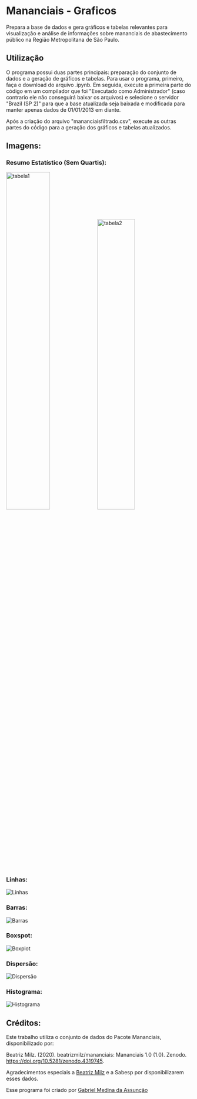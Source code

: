 # Mananciais - Graficos 

Prepara a base de dados e gera gráficos e tabelas relevantes para visualização e análise de informações sobre mananciais de abastecimento público na Região Metropolitana de São Paulo.

## Utilização
O programa possui duas partes principais: preparação do conjunto de dados e a geração de gráficos e tabelas. Para usar o programa, primeiro, faça o download do arquivo .ipynb. Em seguida, execute a primeira parte do código em um compilador que foi "Executado como Administrador" (caso contrario ele não conseguirá baixar os arquivos) e selecione o servidor "Brazil (SP 2)" para que a base atualizada seja baixada e modificada para manter apenas dados de 01/01/2013 em diante.

Após a criação do arquivo "mananciaisfiltrado.csv", execute as outras partes do código para a geração dos gráficos e tabelas atualizados.

## Imagens:
### Resumo Estatístico (Sem Quartis):

<p float="left">
  <img src="https://github.com/gabs4841/Mananciais-Graficos/assets/74026100/a72df27d-ea0f-4fe0-918c-6f1693cdb156" alt="tabela1" width="48.5%" />
  <img src="https://github.com/gabs4841/Mananciais-Graficos/assets/74026100/09ecf13b-c874-484f-9ff1-06da82a4ac28" alt="tabela2" width="45%" />
</p>

### Linhas:
![Linhas](https://github.com/gabs4841/Mananciais-Graficos/assets/74026100/16ded7ef-e55f-4c1f-b054-73d952250e13)

### Barras:
![Barras](https://github.com/gabs4841/Mananciais-Graficos/assets/74026100/250a34cd-3024-45d4-8ec5-d722631294d6)

### Boxspot:
![Boxplot](https://github.com/gabs4841/Mananciais-Graficos/assets/74026100/15aa6e7a-5f32-48a1-b811-f9fc2a34dce5)

### Dispersão:
![Dispersão](https://github.com/gabs4841/Mananciais-Graficos/assets/74026100/a05912c8-7ad2-4a69-ab30-bef42bdf920a)

### Histograma:
![Histograma](https://github.com/gabs4841/Mananciais-Graficos/assets/74026100/2c51b874-fb4e-47b0-9c3d-d53a003d151d)

## Créditos:

Este trabalho utiliza o conjunto de dados do Pacote Mananciais, disponibilizado por:

Beatriz Milz. (2020). beatrizmilz/mananciais: Mananciais 1.0 (1.0). Zenodo. https://doi.org/10.5281/zenodo.4319745. 

Agradecimentos especiais a [Beatriz Milz](https://github.com/beatrizmilz) e a Sabesp por disponibilizarem esses dados.

Esse programa foi criado por [Gabriel Medina da Assunção](https://github.com/gabs4841)
